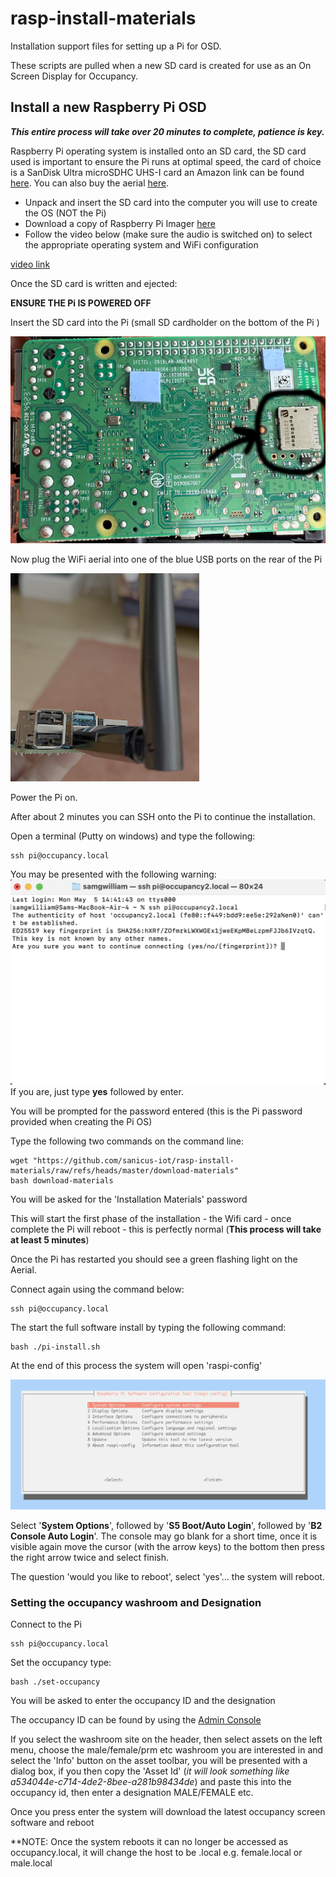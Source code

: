 # rasp-install-materials
Installation support files for setting up a Pi for OSD.

These scripts are pulled when a new SD card is created for use as an On Screen Display for Occupancy.

## Install a new Raspberry Pi OSD

**<em>This entire process will take over 20 minutes to complete, patience is key.</em>**

Raspberry Pi operating system is installed onto an SD card, the SD card used is important to ensure the Pi runs at optimal speed, 
the card of choice is a SanDisk Ultra microSDHC UHS-I card an Amazon link can be found [here](https://www.amazon.co.uk/dp/B08GY9NYRM?ref=ppx_yo2ov_dt_b_fed_asin_title&th=1). 
You can also buy the aerial [here](https://www.amazon.co.uk/dp/B07PJV66CN?ref=ppx_yo2ov_dt_b_fed_asin_title&th=1).

* Unpack and insert the SD card into the computer you will use to create the OS (NOT the Pi)
* Download a copy of Raspberry Pi Imager [here](https://www.raspberrypi.com/software/)
* Follow the video below (make sure the audio is switched on) to select the appropriate operating system and WiFi configuration

[video link](https://github.com/sanicus-iot/rasp-install-materials/raw/refs/heads/master/setup-pi.mp4)

Once the SD card is written and ejected:

**ENSURE THE Pi IS POWERED OFF**

Insert the SD card into the Pi (small SD cardholder on the bottom of the Pi )

![SD Install Location](https://github.com/sanicus-iot/rasp-install-materials/raw/refs/heads/master/pi-card.png "SD Install")

Now plug the WiFi aerial into one of the blue USB ports on the rear of the Pi

![Aerial](https://github.com/sanicus-iot/rasp-install-materials/raw/refs/heads/master/Aerial.png "Aerial")

Power the Pi on.

After about 2 minutes you can SSH onto the Pi to continue the installation.

Open a terminal (Putty on windows) and type the following:

```console
ssh pi@occupancy.local
```
You may be presented with the following warning:
![Warning](https://github.com/sanicus-iot/rasp-install-materials/raw/refs/heads/master/ssh-warning.png "Warning")
If you are, just type **yes** followed by enter.

You will be prompted for the password entered (this is the Pi password provided when creating the Pi OS)

Type the following two commands on the command line:
```console
wget "https://github.com/sanicus-iot/rasp-install-materials/raw/refs/heads/master/download-materials"
bash download-materials
```
You will be asked for the 'Installation Materials' password

This will start the first phase of the installation - the Wifi card - once complete the Pi will reboot - this is perfectly normal (**This process will take at least 5 minutes**)

Once the Pi has restarted you should see a green flashing light on the Aerial.

Connect again using the command below:

```console
ssh pi@occupancy.local
```
The start the full software install by typing the following command:

```console
bash ./pi-install.sh
```
At the end of this process the system will open 'raspi-config' 

![Raspi Config](https://github.com/sanicus-iot/rasp-install-materials/raw/refs/heads/master/raspi-config.png "Raspi Config")

Select '**System Options**', followed by '**S5 Boot/Auto Login**', followed by '**B2 Console Auto Login**'.
The console may go blank for a short time, once it is visible again move the cursor (with the arrow keys) to the bottom then press the right arrow twice and select finish.

The question 'would you like to reboot', select 'yes'... the system will reboot.

### Setting the occupancy washroom and Designation

Connect to the Pi
```console
ssh pi@occupancy.local
```
Set the occupancy type:
```console
bash ./set-occupancy
```
You will be asked to enter the occupancy ID and the designation

The occupancy ID can be found by using the [Admin Console](https://admin.sanicus-connect.com)

If you select the washroom site on the header, then select assets on the left menu, choose the male/female/prm etc washroom you are interested in and select the 'Info' button on the asset toolbar, you will be presented with a dialog box, 
if you then copy the 'Asset Id' (<em>it will look something like a534044e-c714-4de2-8bee-a281b98434de</em>) and paste this into the occupancy id, then enter a designation MALE/FEMALE etc.

Once you press enter the system will download the latest occupancy screen software and reboot

**NOTE: Once the system reboots it can no longer be accessed as occupancy.local, it will change the host to be <desig>.local e.g. female.local or male.local
